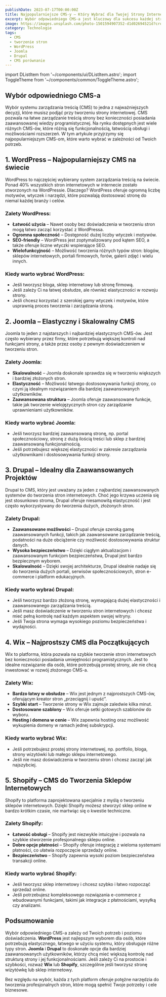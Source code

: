 ```yaml
---
publishDate: 2023-07-17T00:00:00Z
title: Najpopularniejsze CMS-y – Który Wybrać dla Twojej Strony Internetowej?
excerpt: Wybór odpowiedniego CMS-a jest kluczowy dla sukcesu każdej strony internetowej. Dowiedz się, które systemy zarządzania treścią są najpopularniejsze i które z nich najlepiej pasują do Twoich potrzeb.
image: https://images.unsplash.com/photo-1501594907352-d1d02694521d?crop=entropy&cs=tinysrgb&fit=max&ixid=MXwyMDg0MnwwfDF8c2VhY2h8Nnx8Y3NtJTIwY29tcGxldGV8ZW58MHx8fHwxNjYzMTYzNzE5&ixlib=rb-1.2.1&q=80&w=1080
category: Technologie
tags:
  - CMS
  - tworzenie stron
  - WordPress
  - Joomla
  - Drupal
  - CMS porównanie
---
```


import DListItem from '~/components/ui/DListItem.astro';
import ToggleTheme from '~/components/common/ToggleTheme.astro';

## Wybór odpowiedniego CMS-a

Wybór systemu zarządzania treścią (CMS) to jedna z najważniejszych decyzji, które musisz podjąć przy tworzeniu strony internetowej. CMS pozwala na łatwe zarządzanie treścią strony bez konieczności posiadania zaawansowanej wiedzy programistycznej. Na rynku dostępnych jest wiele różnych CMS-ów, które różnią się funkcjonalnością, łatwością obsługi i możliwościami rozszerzeń. W tym artykule przyjrzymy się najpopularniejszym CMS-om, które warto wybrać w zależności od Twoich potrzeb.

## 1. **WordPress – Najpopularniejszy CMS na świecie**

WordPress to najczęściej wybierany system zarządzania treścią na świecie. Ponad 40% wszystkich stron internetowych w internecie zostało stworzonych na WordPressie. Dlaczego? WordPress oferuje ogromną liczbę motywów, wtyczek i narzędzi, które pozwalają dostosować stronę do niemal każdej branży i celów.

### Zalety WordPress:

- **Łatwość użycia** – Nawet osoby bez doświadczenia w tworzeniu stron mogą łatwo zacząć korzystać z WordPressa.
- **Ogromna społeczność** – Dostępność dużej liczby wtyczek i motywów.
- **SEO-friendly** – WordPress jest zoptymalizowany pod kątem SEO, a także oferuje liczne wtyczki wspierające SEO.
- **Wielofunkcyjność** – Możliwość tworzenia różnych typów stron: blogów, sklepów internetowych, portali firmowych, forów, galerii zdjęć i wielu innych.

### Kiedy warto wybrać WordPress:

- Jeśli tworzysz bloga, sklep internetowy lub stronę firmową.
- Jeśli zależy Ci na łatwej obsłudze, ale również elastyczności w rozwoju strony.
- Jeśli chcesz korzystać z szerokiej gamy wtyczek i motywów, które usprawnią proces tworzenia i zarządzania stroną.

## 2. **Joomla – Elastyczny i Skalowalny CMS**

Joomla to jeden z najstarszych i najbardziej elastycznych CMS-ów. Jest często wybierany przez firmy, które potrzebują większej kontroli nad funkcjami strony, a także przez osoby z pewnym doświadczeniem w tworzeniu stron.

### Zalety Joomla:

- **Skalowalność** – Joomla doskonale sprawdza się w tworzeniu większych i bardziej złożonych stron.
- **Elastyczność** – Możliwość łatwego dostosowywania funkcji strony, co czyni ją idealnym rozwiązaniem dla bardziej zaawansowanych użytkowników.
- **Zaawansowana struktura** – Joomla oferuje zaawansowane funkcje, takie jak tworzenie wielojęzycznych stron czy zarządzanie uprawnieniami użytkowników.

### Kiedy warto wybrać Joomla:

- Jeśli tworzysz bardziej zaawansowaną stronę, np. portal społecznościowy, stronę z dużą ilością treści lub sklep z bardziej zaawansowaną funkcjonalnością.
- Jeśli potrzebujesz większej elastyczności w zakresie zarządzania użytkownikami i dostosowywania funkcji strony.

## 3. **Drupal – Idealny dla Zaawansowanych Projektów**

Drupal to CMS, który jest uważany za jeden z najbardziej zaawansowanych systemów do tworzenia stron internetowych. Choć jego krzywa uczenia się jest stosunkowo stroma, Drupal oferuje niesamowitą elastyczność i jest często wykorzystywany do tworzenia dużych, złożonych stron.

### Zalety Drupal:

- **Zaawansowane możliwości** – Drupal oferuje szeroką gamę zaawansowanych funkcji, takich jak zaawansowane zarządzanie treścią, podatności na duże obciążenie czy możliwość dostosowywania struktur danych.
- **Wysoka bezpieczeństwo** – Dzięki ciągłym aktualizacjom i zaawansowanym funkcjom bezpieczeństwa, Drupal jest bardzo bezpiecznym wyborem.
- **Skalowalność** – Dzięki swojej architekturze, Drupal idealnie nadaje się do tworzenia dużych portali, serwisów społecznościowych, stron e-commerce i platform edukacyjnych.

### Kiedy warto wybrać Drupal:

- Jeśli tworzysz bardzo złożoną stronę, wymagającą dużej elastyczności i zaawansowanego zarządzania treścią.
- Jeśli masz doświadczenie w tworzeniu stron internetowych i chcesz mieć pełną kontrolę nad każdym aspektem swojej witryny.
- Jeśli Twoja strona wymaga wysokiego poziomu bezpieczeństwa i wydajności.

## 4. **Wix – Najprostszy CMS dla Początkujących**

Wix to platforma, która pozwala na szybkie tworzenie stron internetowych bez konieczności posiadania umiejętności programistycznych. Jest to idealne rozwiązanie dla osób, które potrzebują prostej strony, ale nie chcą inwestować w rozwój złożonego CMS-a.

### Zalety Wix:

- **Bardzo łatwy w obsłudze** – Wix jest jednym z najprostszych CMS-ów, oferującym kreator stron „przeciągnij i upuść”.
- **Szybki start** – Tworzenie strony w Wix zajmuje zaledwie kilka minut.
- **Dostosowane szablony** – Wix oferuje setki gotowych szablonów do wyboru.
- **Hosting i domena w cenie** – Wix zapewnia hosting oraz możliwość wykupienia domeny w ramach jednej subskrypcji.

### Kiedy warto wybrać Wix:

- Jeśli potrzebujesz prostej strony internetowej, np. portfolio, bloga, strony wizytówki lub małego sklepu internetowego.
- Jeśli nie masz doświadczenia w tworzeniu stron i chcesz zacząć jak najszybciej.

## 5. **Shopify – CMS do Tworzenia Sklepów Internetowych**

Shopify to platforma zaprojektowana specjalnie z myślą o tworzeniu sklepów internetowych. Dzięki Shopify możesz stworzyć sklep online w bardzo krótkim czasie, nie martwiąc się o kwestie techniczne.

### Zalety Shopify:

- **Łatwość obsługi** – Shopify jest niezwykle intuicyjne i pozwala na szybkie stworzenie profesjonalnego sklepu online.
- **Dobre opcje płatności** – Shopify oferuje integrację z wieloma systemami płatności, co ułatwia rozpoczęcie sprzedaży online.
- **Bezpieczeństwo** – Shopify zapewnia wysoki poziom bezpieczeństwa transakcji online.

### Kiedy warto wybrać Shopify:

- Jeśli tworzysz sklep internetowy i chcesz szybko i łatwo rozpocząć sprzedaż online.
- Jeśli potrzebujesz kompleksowego rozwiązania e-commerce z wbudowanymi funkcjami, takimi jak integracje z płatnościami, wysyłką czy analizami.

## Podsumowanie

Wybór odpowiedniego CMS-a zależy od Twoich potrzeb i poziomu doświadczenia. **WordPress** jest najlepszym wyborem dla osób, które potrzebują elastycznego, łatwego w użyciu systemu, który obsługuje różne typy stron. **Joomla** i **Drupal** to doskonałe opcje dla bardziej zaawansowanych użytkowników, którzy chcą mieć większą kontrolę nad strukturą strony i jej funkcjonalnościami. Jeśli zależy Ci na prostocie i szybkości, rozważ **Wix** lub **Shopify**, szczególnie jeśli tworzysz stronę wizytówkę lub sklep internetowy.

Bez względu na wybór, każda z tych platform oferuje potężne narzędzia do tworzenia profesjonalnych stron, które mogą spełnić Twoje potrzeby i cele biznesowe.
